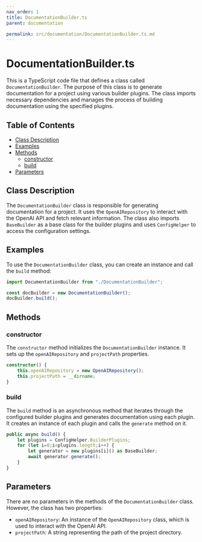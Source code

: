 ```yaml
---
nav_order: 1
title: DocumentationBuilder.ts
parent: documentation

permalink: src/documentation/DocumentationBuilder.ts.md
---
```


# DocumentationBuilder.ts

This is a TypeScript code file that defines a class called `DocumentationBuilder`. The purpose of this class is to generate documentation for a project using various builder plugins. The class imports necessary dependencies and manages the process of building documentation using the specified plugins.

## Table of Contents

- [Class Description](#class-description)
- [Examples](#examples)
- [Methods](#methods)
  - [constructor](#constructor)
  - [build](#build)
- [Parameters](#parameters)

## Class Description

The `DocumentationBuilder` class is responsible for generating documentation for a project. It uses the `OpenAIRepository` to interact with the OpenAI API and fetch relevant information. The class also imports `BaseBuilder` as a base class for the builder plugins and uses `ConfigHelper` to access the configuration settings.

## Examples

To use the `DocumentationBuilder` class, you can create an instance and call the `build` method:

```typescript
import DocumentationBuilder from "./DocumentationBuilder";

const docBuilder = new DocumentationBuilder();
docBuilder.build();
```

## Methods

### constructor

The `constructor` method initializes the `DocumentationBuilder` instance. It sets up the `openAIRepository` and `projectPath` properties.

```typescript
constructor() {
    this.openAIRepository = new OpenAIRepository();
    this.projectPath = __dirname;
}
```

### build

The `build` method is an asynchronous method that iterates through the configured builder plugins and generates documentation using each plugin. It creates an instance of each plugin and calls the `generate` method on it.

```typescript
public async build() {
    let plugins = ConfigHelper.BuilderPlugins;
    for (let i=0;i<plugins.length;i++) {
        let generator = new plugins[i]() as BaseBuilder;
        await generator.generate();
    }
}
```

## Parameters

There are no parameters in the methods of the `DocumentationBuilder` class. However, the class has two properties:

- `openAIRepository`: An instance of the `OpenAIRepository` class, which is used to interact with the OpenAI API.
- `projectPath`: A string representing the path of the project directory.